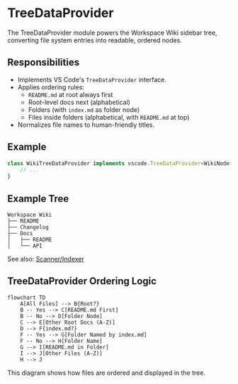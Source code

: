 # TreeDataProvider

The TreeDataProvider module powers the Workspace Wiki sidebar tree, converting file system entries into readable, ordered nodes.

## Responsibilities

- Implements VS Code's `TreeDataProvider` interface.
- Applies ordering rules:
    - `README.md` at root always first
    - Root-level docs next (alphabetical)
    - Folders (with `index.md` as folder node)
    - Files inside folders (alphabetical, with `README.md` at top)
- Normalizes file names to human-friendly titles.

## Example

```ts
class WikiTreeDataProvider implements vscode.TreeDataProvider<WikiNode> {
	// ...
}
```

## Example Tree

```text
Workspace Wiki
├── README
├── Changelog
├── Docs
│   ├── README
│   └── API
```

See also: [Scanner/Indexer](./scanner.md)

## TreeDataProvider Ordering Logic

```mermaid
flowchart TD
    A[All Files] --> B{Root?}
    B -- Yes --> C[README.md First]
    B -- No --> D[Folder Node]
    C --> E[Other Root Docs (A-Z)]
    D --> F{index.md?}
    F -- Yes --> G[Folder Named by index.md]
    F -- No --> H[Folder Name]
    G --> I[README.md in Folder]
    I --> J[Other Files (A-Z)]
    H --> J
```

This diagram shows how files are ordered and displayed in the tree.
